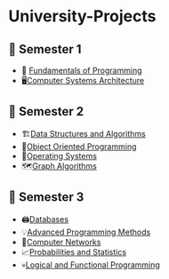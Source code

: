 # University-Projects

## :file_folder: Semester 1 
- :battery:	[Fundamentals of Programming](https://github.com/Florin1616/University-Projects/tree/main/Semester%201/Fundamentals%20of%20Programming)
- :desktop_computer:[Computer Systems Architecture](https://github.com/Florin1616/University-Projects/tree/main/Semester%201/Computer%20Systems%20Architecture)

## :file_folder: Semester 2 
- :building_construction:[Data Structures and Algorithms](https://github.com/Florin1616/University-Projects/tree/377f89e6b45d424ab2542c1db26c49590656521e/Semester%202/Data%20Structures%20and%20Algorithms)
- :fire_extinguisher:[Object Oriented Programming](https://github.com/Florin1616/University-Projects/tree/439c27ad51457f0bc4b937de36a15ab948d9ed7b/Semester%202/Object-Oriented-Programming)
- :dvd:[Operating Systems](https://github.com/Florin1616/University-Projects/tree/8b66bf27c5d162174a771ba4c2fbcbc9bc8860e6/Semester%202/Operating%20Systems)
- :world_map:[Graph Algorithms](https://github.com/Florin1616/University-Projects/tree/8eee7fab779e9e4c853917234089b5499949e62f/Semester%202/Graph%20Algorithms)

## :file_folder: Semester 3 
- :printer:[Databases]([https://github.com/Florin1616/University-Projects/tree/main/Semester%203/Databases](https://github.com/Florin1616/University-Projects/tree/f0bd5f7fb64aa1a4ed2930527a957d7062dedf91/Semester%203/Databases))
- :bulb:[Advanced Programming Methods](https://github.com/Florin1616/University-Projects/tree/main/Semester%203/Advanced%20Programming%20Methods/Labs)
- :electric_plug:[Computer Networks](https://github.com/Florin1616/University-Projects/tree/1ccdaf30e339fe2b183e06d4e883314770196b74/Semester%203/Computer%20Networks)
- :chart_with_upwards_trend:[Probabilities and Statistics](https://github.com/Florin1616/University-Projects/tree/ef6c57ac0b1e3eb1f59d38b447d88060a1b48334/Semester%203/Probabilities%20and%20Statistics)
- :skull:[Logical and Functional Programming](https://github.com/Florin1616/University-Projects/tree/main/Semester%203/Logical%20and%20Functional%20Programming)
